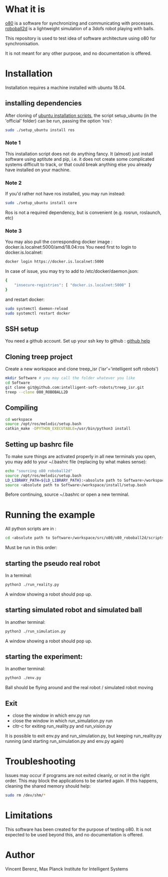 
# What it is

[o80](https://github.com/intelligent-soft-robots/roboball2d) is a software for synchronizing and communicating with processes.
[roboball2d](https://github.com/intelligent-soft-robots/roboball2d) is a lightweight simulation of a 3dofs robot playing with balls.

This repository is used to test idea of software architecture using o80 for synchronisation. 

It is not meant for any other purpose, and no documentation is offered.

# Installation

Installation requires a machine installed with ubuntu 18.04. 

## installing dependencies

After cloning of [ubuntu installation scripts](https://github.com/machines-in-motion/ubuntu_installation_scripts.git), the script setup_ubuntu (in the 'official' folder) can be run, passing the option 'ros':

```bash
sudo ./setup_ubuntu install ros
```

### Note 1
This installation script does not do anything fancy. It (almost) just install software using aptitute and pip, i.e. it does not create some complicated systems difficult to track, or that could break anything else you already have installed on your machine.

### Note 2
If you'd rather not have ros installed, you may run instead:

```bash
sudo ./setup_ubuntu install core
```
Ros is not a required dependency, but is convenient (e.g. rosrun, roslaunch, etc)

### Note 3

You may also pull the corresponding docker image : docker.is.localnet:5000/amd/18.04:ros
You need first to login to docker.is.localnet:

```bash
docker login https://docker.is.localnet:5000
```

In case of issue, you may try to add to /etc/docker/daemon.json:

```bash
{
    "insecure-registries": [ "docker.is.localnet:5000" ]
}
```

and restart docker:

```bash
sudo systemctl daemon-reload
sudo systemctl restart docker
```

## SSH setup

You need a github account. Set up your ssh key to github : [github help](https://help.github.com/en/enterprise/2.17/user/github/authenticating-to-github/generating-a-new-ssh-key-and-adding-it-to-the-ssh-agent)

## Cloning treep project

Create a new workspace and clone treep_isr ('isr'='intelligent soft robots')

```bash
mkdir Software # you may call the folder whatever you like
cd Software
git clone git@github.com:intelligent-soft-robots/treep_isr.git
treep --clone O80_ROBOBALL2D
```

## Compiling

```bash
cd workspace
source /opt/ros/melodic/setup.bash 
catkin_make -DPYTHON_EXECUTABLE=/usr/bin/python3 install
```

## Setting up bashrc file

To make sure things are activated properly in all new terminals you open, you may add to your ~/.bashrc file
(replacing <absolute path to Software> by what makes sense):

```bash
echo "sourcing o80 roboball2d"
source /opt/ros/melodic/setup.bash
LD_LIBRARY_PATH=${LD_LIBRARY_PATH}:<absolute path to Software>/workspace/devel/lib
source <absolute path to Software>/workspace/install/setup.bash
```
Before continuing, source ~/.bashrc or open a new terminal.

# Running the example

All python scripts are in :

```bash
cd <absolute path to Software>/workspace/src/o80/o80_roboball2d/scripts
```

Must be run in this order:

## starting the pseudo real robot

In a terminal:

```bash
python3 ./run_reality.py
```

A window showing a robot should pop up.

## starting simulated robot and simulated ball

In another terminal:

```bash
python3 ./run_simulation.py
```

A window showing a robot should pop up.

## starting the experiment:

In another terminal:

```bash
python3 ./env.py
```

Ball should be flying around and the real robot / simulated robot moving

## Exit

- close the window in which env.py run
- close the window in which run_simulation.py run
- cltr-c for exiting run_reality.py and run_vision.py

It is possible to exit env.py and run_simulation.py, but keeping run_reality.py running (and starting run_simulation.py and env.py again)

# Troubleshooting

Issues may occur if programs are not exited cleanly, or not in the right order. This may block the applications to be started again. If this happens, cleaning the shared memory should help:

```bash
sudo rm /dev/shm/*
```
 
# Limitations

This software has been created for the purpose of testing o80. It is not expected to be used beyond this, and no documentation is offered.
 
 # Author
 
 Vincent Berenz, Max Planck Institute for Intelligent Systems
 
